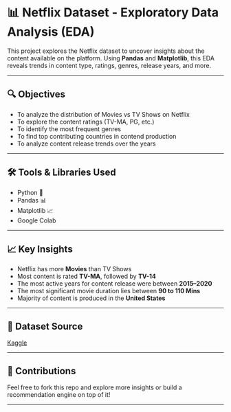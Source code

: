 # 📊 Netflix Dataset - Exploratory Data Analysis (EDA)

This project explores the Netflix dataset to uncover insights about the content available on the platform. Using **Pandas** and **Matplotlib**, this EDA reveals trends in content type, ratings, genres, release years, and more.

---

## 🔍 Objectives
- To analyze the distribution of Movies vs TV Shows on Netflix
- To explore the content ratings (TV-MA, PG, etc.)
- To identify the most frequent genres
- To find top contributing countries in contend production
- To analyze content release trends over the years

---

## 🛠️ Tools & Libraries Used
- Python 🐍
- Pandas 📊
- Matplotlib 📈
- Google Colab

---

## 📈 Key Insights
- Netflix has more **Movies** than TV Shows
- Most content is rated **TV-MA**, followed by **TV-14**
- The most active years for content release were between **2015–2020**
- The most significant movie duration lies between **90 to 110 Mins**
- Majority of content is produced in the **United States**

---

## 📁 Dataset Source
[Kaggle](https://www.kaggle.com/datasets/infamouscoder/dataset-netflix-shows)

---

## 🤝 Contributions
Feel free to fork this repo and explore more insights or build a recommendation engine on top of it!

---
